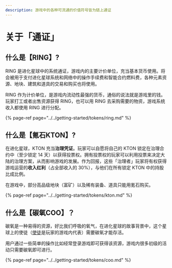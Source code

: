 ```yaml
---
description: 游戏中的各种可流通的价值符号皆为链上通证
---
```


# 关于「通证」

## 什么是【RING】?

RING 是进化星球中的系统通证，游戏内的主要计价单位，充当基本货币使用。将会被用于支付进化星球系统和网络中的操作手续费和智能合约燃料费，各种元素资源、地块、建筑和道具的交易和购买也将使用。

RING 作为计价单位，是游戏内流动性最强的货币，通俗的说法就是游戏里的钱。玩家打工或者出售资源获得 RING，也可以用 RING 去采购需要的物资，游戏系统收入都使用 RING 进行分配。

{% page-ref page="../../getting-started/tokens/ring.md" %}

## 什么是【氪石KTON】?

在进化星球，KTON 充当**治理凭证**。玩家可以自愿将自己的 KTON 锁定在治理合约中（至少锁定 14 天）以获得投票权。拥有投票权的玩家可以利用投票来决定大陆的治理方案，从而影响游戏的发展。作为回报，这些「治理者」玩家将有权获得游戏运营的**收入红利**（占全部收入的 30%），与他们在所有锁定 KTON 中的持股比成比例。

在游戏中，部分高品级地块（富矿）以及稀有装备、道具只能用氪石购买。

{% page-ref page="../../getting-started/tokens/kton.md" %}

## 什么是【碳氧COO】？

碳氧是一种易得的资源，好比我们呼吸的氧气，在进化星球的故事背景中，这个星球上的使徒（[使徒](../../getting-started/game-entities/apostle/)是玩家的游戏内代表）需要碳氧才能存活。

用户通过一些简单的操作比如经常登录游戏即可获得该资源，游戏内很多初级的活动只需要碳氧即可进行。

{% page-ref page="../../getting-started/tokens/coo.md" %}

